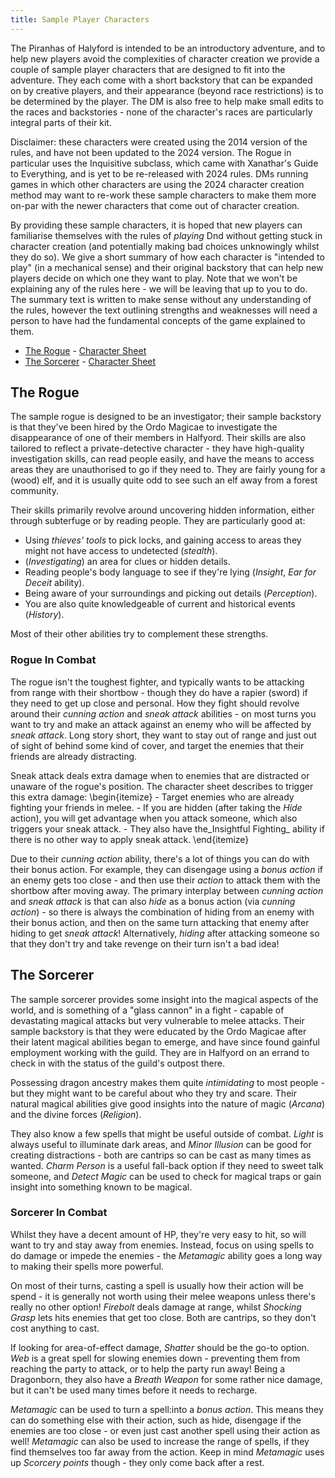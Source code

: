 ```yaml
---
title: Sample Player Characters
---
```


The Piranhas of Halyford is intended to be an introductory adventure, and to help new players avoid the complexities of character creation we provide a couple of sample player characters that are designed to fit into the adventure.
They each come with a short backstory that can be expanded on by creative players, and their appearance (beyond race restrictions) is to be determined by the player.
The DM is also free to help make small edits to the races and backstories - none of the character's races are particularly integral parts of their kit.

Disclaimer: these characters were created using the 2014 version of the rules, and have not been updated to the 2024 version.
The Rogue in particular uses the Inquisitive subclass, which came with Xanathar's Guide to Everything, and is yet to be re-released with 2024 rules.
DMs running games in which other characters are using the 2024 character creation method may want to re-work these sample characters to make them more on-par with the newer characters that come out of character creation.

By providing these sample characters, it is hoped that new players can familiarise themselves with the rules of _playing_ Dnd without getting stuck in character creation (and potentially making bad choices unknowingly whilst they do so).
We give a short summary of how each character is "intended to play" (in a mechanical sense) and their original backstory that can help new players decide on which one they want to play.
Note that we won't be explaining any of the rules here - we will be leaving that up to you to do.
The summary text is written to make sense without any understanding of the rules, however the text outlining strengths and weaknesses will need a person to have had the fundamental concepts of the game explained to them.

- [The Rogue](#the-rogue) - [Character Sheet](../sample_pcs/sample_rogue.pdf)
- [The Sorcerer](#the-sorcerer) - [Character Sheet](../sample_pcs/sample_sorcercer.pdf)

## The Rogue

The sample rogue is designed to be an investigator; their sample backstory is that they've been hired by the Ordo Magicae to investigate the disappearance of one of their members in Halfyord.
Their skills are also tailored to reflect a private-detective character - they have high-quality investigation skills, can read people easily, and have the means to access areas they are unauthorised to go if they need to.
They are fairly young for a (wood) elf, and it is usually quite odd to see such an elf away from a forest community.

Their skills primarily revolve around uncovering hidden information, either through subterfuge or by reading people.
They are particularly good at:

- Using _thieves' tools_ to pick locks, and gaining access to areas they might not have access to undetected (_stealth_).
- (_Investigating_) an area for clues or hidden details.
- Reading people's body language to see if they're lying (_Insight_, _Ear for Deceit_ ability).
- Being aware of your surroundings and picking out details (_Perception_).
- You are also quite knowledgeable of current and historical events (_History_).

Most of their other abilities try to complement these strengths.

### Rogue In Combat

The rogue isn't the toughest fighter, and typically wants to be attacking from range with their shortbow - though they do have a rapier (sword) if they need to get up close and personal.
How they fight should revolve around their _cunning action_ and _sneak attack_ abilities - on most turns you want to try and make an attack against an enemy who will be affected by _sneak attack_.
Long story short, they want to stay out of range and just out of sight of behind some kind of cover, and target the enemies that their friends are already distracting.

Sneak attack deals extra damage when to enemies that are distracted or unaware of the rogue's position.
The character sheet describes to trigger this extra damage:
\begin{itemize}
    - Target enemies who are already fighting your friends in melee.
    - If you are hidden (after taking the _Hide_ action), you will get advantage when you attack someone, which also triggers your sneak attack.
    - They also have the_Insightful Fighting_ ability if there is no other way to apply sneak attack.
\end{itemize}

Due to their _cunning action_ ability, there's a lot of things you can do with their bonus action.
For example, they can disengage using a _bonus action_ if an enemy gets too close - and then use their _action_ to attack them with the shortbow after moving away.
The primary interplay between _cunning action_ and _sneak attack_ is that can also _hide_ as a bonus action (via _cunning action_) - so there is always the combination of hiding from an enemy with their bonus action, and then on the same turn attacking that enemy after hiding to get _sneak attack_!
Alternatively, _hiding_ after attacking someone so that they don't try and take revenge on their turn isn't a bad idea!

## The Sorcerer

The sample sorcerer provides some insight into the magical aspects of the world, and is something of a "glass cannon" in a fight - capable of devastating magical attacks but very vulnerable to melee attacks.
Their sample backstory is that they were educated by the Ordo Magicae after their latent magical abilities began to emerge, and have since found gainful employment working with the guild.
They are in Halfyord on an errand to check in with the status of the guild's outpost there.

Possessing dragon ancestry makes them quite _intimidating_ to most people - but they might want to be careful about who they try and scare.
Their natural magical abilities give good insights into the nature of magic (_Arcana_) and the divine forces (_Religion_).

They also know a few spells that might be useful outside of combat.
_Light_ is always useful to illuminate dark areas, and _Minor Illusion_ can be good for creating distractions - both are cantrips so can be cast as many times as wanted.
_Charm Person_ is a useful fall-back option if they need to sweet talk someone, and _Detect Magic_ can be used to check for magical traps or gain insight into something known to be magical.

### Sorcerer In Combat

Whilst they have a decent amount of HP, they're very easy to hit, so will want to try and stay away from enemies.
Instead, focus on using spells to do damage or impede the enemies - the _Metamagic_ ability goes a long way to making their spells more powerful.

On most of their turns, casting a spell is usually how their action will be spend - it is generally not worth using their melee weapons unless there's really no other option!
_Firebolt_ deals damage at range, whilst _Shocking Grasp_ lets hits enemies that get too close.
Both are cantrips, so they don't cost anything to cast.

If looking for area-of-effect damage, _Shatter_ should be the go-to option.
_Web_ is a great spell for slowing enemies down - preventing them from reaching the party to attack, or to help the party run away!
Being a Dragonborn, they also have a _Breath Weapon_ for some rather nice damage, but it can't be used many times before it needs to recharge.

_Metamagic_ can be used to turn a spell:into a _bonus action_.
This means they can do something else with their action, such as hide, disengage if the enemies are too close - or even just cast another spell using their action as well!
_Metamagic_ can also be used to increase the range of spells, if they find themselves too far away from the action.
Keep in mind _Metamagic_ uses up _Scorcery points_ though - they only come back after a rest.
